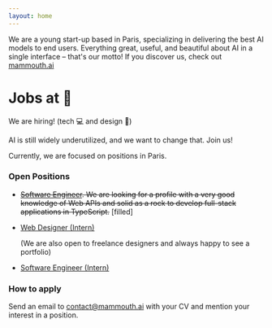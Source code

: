 ```yaml
---
layout: home
---
```


We are a young start-up based in Paris, specializing in delivering the best AI models to end users. Everything great, useful, and beautiful about AI in a single interface – that's our motto!
If you discover us, check out [mammouth.ai](https://mammouth.ai/)

# Jobs at :mammoth:

We are hiring! (tech :computer: and design :art:)

AI is still widely underutilized, and we want to change that. Join us!

Currently, we are focused on positions in Paris.

<!-- Our team operates with 50% remote work, and the remaining time is spent in our Paris office. -->

### Open Positions

- ~~[Software Engineer](https://www.notion.so/182cf297c1ca80629935edacf8aa1e39?pvs=21). We are looking for a profile with a very good knowledge of Web APIs and solid as a rock to develop full-stack applications in TypeScript.~~ [filled]

- [Web Designer (Intern)](https://www.notion.so/mammouth/Web-Designer-Intern-Paris-153cf297c1ca806f8d83dc8ba26ae8a0)

  (We are also open to freelance designers and always happy to see a portfolio)

- [Software Engineer (Intern)](https://www.notion.so/174cf297c1ca80f4aee0e88fed6fc385?pvs=21)

### How to apply

Send an email to [contact@mammouth.ai](mailto:contact@mammouth.ai) with your CV and mention your interest in a position.
